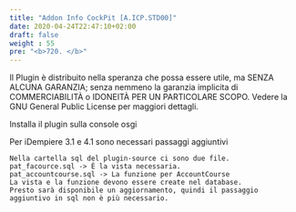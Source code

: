 ```yaml
---
title: "Addon Info CockPit [A.ICP.STD00]"
date: 2020-04-24T22:47:10+02:00
draft: false
weight : 55
pre: "<b>720. </b>"
---
```



Il Plugin è distribuito nella speranza che possa essere utile, ma SENZA ALCUNA GARANZIA; senza nemmeno la garanzia implicita di COMMERCIABILITÀ o IDONEITÀ PER UN PARTICOLARE SCOPO. Vedere la GNU General Public License per maggiori dettagli.

Installa il plugin sulla console osgi

Per iDempiere 3.1 e 4.1 sono necessari passaggi aggiuntivi

    Nella cartella sql del plugin-source ci sono due file.
    pat_facource.sql -> È la vista necessaria.
    pat_accountcourse.sql -> La funzione per AccountCourse
    La vista e la funzione devono essere create nel database.
    Presto sarà disponibile un aggiornamento, quindi il passaggio aggiuntivo in sql non è più necessario.
